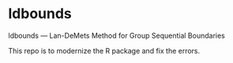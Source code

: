 # ldbounds
ldbounds — Lan-DeMets Method for Group Sequential Boundaries

This repo is to modernize the R package and fix the errors.
